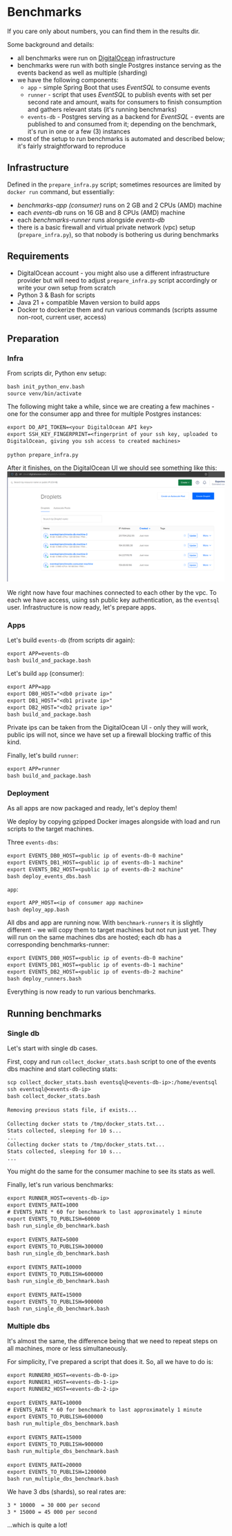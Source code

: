 # Benchmarks

If you care only about numbers, you can find them in the results dir.

Some background and details:
* all benchmarks were run on [DigitalOcean](https://www.digitalocean.com/) infrastructure
* benchmarks were run with both single Postgres instance serving as the events backend as well as multiple (sharding)
* we have the following components:
  * `app` - simple Spring Boot that uses *EventSQL* to consume events
  * `runner` - script that uses *EventSQL* to publish events with set per second rate and amount, waits for consumers to finish consumption and gathers relevant stats (it's running benchmarks)
  * `events-db` - Postgres serving as a backend for *EventSQL* - events are published to and consumed from it; 
  depending on the benchmark, it's run in one or a few (3) instances
* most of the setup to run benchmarks is automated and described below; it's fairly straightforward to reproduce

## Infrastructure

Defined in the `prepare_infra.py` script; sometimes resources are limited by `docker run` command, but essentially:
* *benchmarks-app (consumer)* runs on 2 GB and 2 CPUs (AMD) machine
* each *events-db* runs on 16 GB and 8 CPUs (AMD) machine
* each *benchmarks-runner* runs alongside *events-db*
* there is a basic firewall and virtual private network (vpc) setup (`prepare_infra.py`), so that nobody is bothering us during benchmarks

## Requirements

* DigitalOcean account - you might also use a different infrastructure provider but will need to adjust `prepare_infra.py` script accordingly or write your own setup from scratch
* Python 3 & Bash for scripts
* Java 21 + compatible Maven version to build apps
* Docker to dockerize them and run various commands (scripts assume non-root, current user, access)

## Preparation

### Infra

From scripts dir, Python env setup:
```
bash init_python_env.bash
source venv/bin/activate
```

The following might take a while, since we are creating a few machines - one for the consumer app and three for multiple Postgres instances:
```
export DO_API_TOKEN=<your DigitalOcean API key>
export SSH_KEY_FINGERPRINT=<fingerprint of your ssh key, uploaded to DigitalOcean, giving you ssh access to created machines>

python prepare_infra.py
```

After it finishes, on the DigitalOcean UI we should see something like this:
![droplets](droplets.png)

We right now have four machines connected to each other by the vpc. 
To each we have access, using ssh public key authentication, as the `eventsql` user.
Infrastructure is now ready, let's prepare apps.

### Apps

Let's build `events-db` (from scripts dir again):
```
export APP=events-db
bash build_and_package.bash
```

Let's build `app` (consumer):
```
export APP=app
export DB0_HOST="<db0 private ip>"
export DB1_HOST="<db1 private ip>"
export DB2_HOST="<db2 private ip>"
bash build_and_package.bash
```

Private ips can be taken from the DigitalOcean UI - only they will work, public ips will not, since we have set up a firewall blocking traffic of this kind.

Finally, let's build `runner`:
```
export APP=runner
bash build_and_package.bash
```

### Deployment

As all apps are now packaged and ready, let's deploy them!

We deploy by copying gzipped Docker images alongside with load and run scripts to the target machines.

Three `events-dbs`:
```
export EVENTS_DB0_HOST=<public ip of events-db-0 machine"
export EVENTS_DB1_HOST=<public ip of events-db-1 machine"
export EVENTS_DB2_HOST=<public ip of events-db-2 machine"
bash deploy_events_dbs.bash
```

`app`:
```
export APP_HOST=<ip of consumer app machine>
bash deploy_app.bash
```

All dbs and app are running now. 
With `benchmark-runners` it is slightly different - we will copy them to target machines but not run just yet.
They will run on the same machines dbs are hosted; each db has a corresponding benchmarks-runner:
```
export EVENTS_DB0_HOST=<public ip of events-db-0 machine"
export EVENTS_DB1_HOST=<public ip of events-db-1 machine"
export EVENTS_DB2_HOST=<public ip of events-db-2 machine"
bash deploy_runners.bash
```

Everything is now ready to run various benchmarks.

## Running benchmarks

### Single db

Let's start with single db cases. 

First, copy and run `collect_docker_stats.bash` script to one of the events dbs machine and start collecting stats:
```
scp collect_docker_stats.bash eventsql@<events-db-ip>:/home/eventsql
ssh eventsql@<events-db-ip>
bash collect_docker_stats.bash

Removing previous stats file, if exists...

Collecting docker stats to /tmp/docker_stats.txt...
Stats collected, sleeping for 10 s...
...
Collecting docker stats to /tmp/docker_stats.txt...
Stats collected, sleeping for 10 s...
...
```

You might do the same for the consumer machine to see its stats as well.

Finally, let's run various benchmarks:
```
export RUNNER_HOST=<events-db-ip>
export EVENTS_RATE=1000
# EVENTS_RATE * 60 for benchmark to last approximately 1 minute
export EVENTS_TO_PUBLISH=60000
bash run_single_db_benchmark.bash

export EVENTS_RATE=5000
export EVENTS_TO_PUBLISH=300000
bash run_single_db_benchmark.bash

export EVENTS_RATE=10000
export EVENTS_TO_PUBLISH=600000
bash run_single_db_benchmark.bash

export EVENTS_RATE=15000
export EVENTS_TO_PUBLISH=900000
bash run_single_db_benchmark.bash
```

### Multiple dbs

It's almost the same, the difference being that we need to repeat steps on all machines, more or less simultaneously.

For simplicity, I've prepared a script that does it.
So, all we have to do is:
```
export RUNNER0_HOST=<events-db-0-ip>
export RUNNER1_HOST=<events-db-1-ip>
export RUNNER2_HOST=<events-db-2-ip>

export EVENTS_RATE=10000
# EVENTS_RATE * 60 for benchmark to last approximately 1 minute
export EVENTS_TO_PUBLISH=600000
bash run_multiple_dbs_benchmark.bash

export EVENTS_RATE=15000
export EVENTS_TO_PUBLISH=900000
bash run_multiple_dbs_benchmark.bash

export EVENTS_RATE=20000
export EVENTS_TO_PUBLISH=1200000
bash run_multiple_dbs_benchmark.bash
```

We have 3 dbs (shards), so real rates are:
```
3 * 10000  = 30 000 per second
3 * 15000 = 45 000 per second
```
...which is quite a lot!